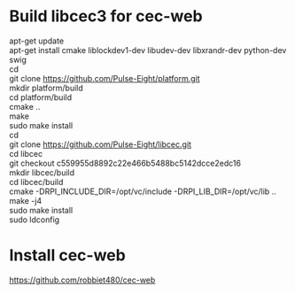 # Build libcec3 for cec-web
apt-get update  
apt-get install cmake liblockdev1-dev libudev-dev libxrandr-dev python-dev swig  
cd  
git clone https://github.com/Pulse-Eight/platform.git  
mkdir platform/build  
cd platform/build  
cmake ..  
make  
sudo make install  
cd  
git clone https://github.com/Pulse-Eight/libcec.git  
cd libcec  
git checkout c559955d8892c22e466b5488bc5142dcce2edc16  
mkdir libcec/build  
cd libcec/build  
cmake -DRPI_INCLUDE_DIR=/opt/vc/include -DRPI_LIB_DIR=/opt/vc/lib ..  
make -j4  
sudo make install  
sudo ldconfig  

# Install cec-web
https://github.com/robbiet480/cec-web

